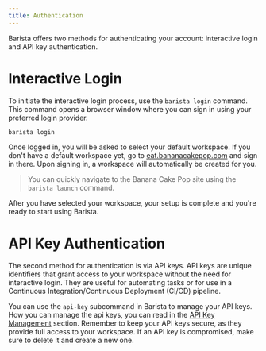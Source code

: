 ```yaml
---
title: Authentication
---
```


Barista offers two methods for authenticating your account: interactive login and API key authentication.

# Interactive Login

To initiate the interactive login process, use the `barista login` command. This command opens a browser window where you can sign in using your preferred login provider. 

```shell
barista login
```

Once logged in, you will be asked to select your default workspace. If you don't have a default workspace yet, go to [eat.bananacakepop.com](https://eat.bananacakepop.com) and sign in there. Upon signing in, a workspace will automatically be created for you. 

> You can quickly navigate to the Banana Cake Pop site using the `barista launch` command. 

After you have selected your workspace, your setup is complete and you're ready to start using Barista.

# API Key Authentication

The second method for authentication is via API keys. API keys are unique identifiers that grant access to your workspace without the need for interactive login. They are useful for automating tasks or for use in a Continuous Integration/Continuous Deployment (CI/CD) pipeline. 

You can use the `api-key` subcommand in Barista to manage your API keys. How you can manage the api keys, you can read in the [API Key Management](#api-key-management) section. 
Remember to keep your API keys secure, as they provide full access to your workspace. If an API key is compromised, make sure to delete it and create a new one.
